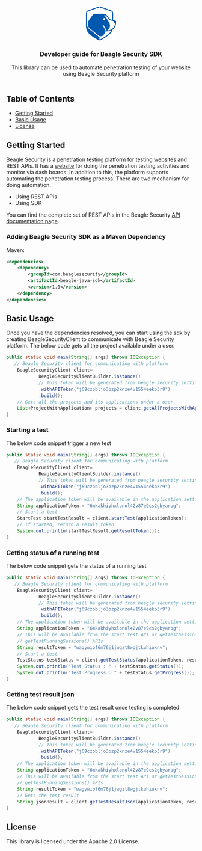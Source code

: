<p align="center">
  <a href="https://github.com/beaglesecurity/beagle-java-sdk">
    <img src="beagle-logo.png" alt="Logo" width="80">
  </a>
  <h3 align="center">Developer guide for Beagle Security SDK</h3>
  
  <p align="center">
    This library can be used to automate penetration testing of your website using Beagle Security platform
    <br />
    <br />
  </p>
 </p>
 
## Table of Contents

- [Getting Started](#getting-started)
- [Basic Usage](#basic-usage)
- [License](#license)

    
## Getting Started

Beagle Security is a penetration testing platform for testing websites and REST APIs. It has a <a href="https://beaglesecurity.com">website</a> for doing the penetration testing activities and monitor via dash boards. In addition to this, the platform supports automating the penetration testing process. There are two mechanism for doing automation.
- Using REST APIs
- Using SDK

You can find the complete set of REST APIs in the Beagle Security <a href="https://beaglesecurity.com/developer/apidoc">API documentation page</a>.


### Adding Beagle Security SDK as a Maven Dependency

Maven:

```xml
<dependencies>
    <dependency>
        <groupId>com.beaglesecurity</groupId>
        <artifactId>beagle-java-sdk</artifactId>
        <version>1.0</version>
    </dependency>
</dependencies>
```

## Basic Usage

Once you have the dependencies resolved, you can start using the sdk by creating BeagleSecurityClient to communicate with Beagle Security platform.
The below code gets all the project available under a user.

```java
public static void main(String[] args) throws IOException {
   // Beagle Security client for communicating with platform
	BeagleSecurityClient client= 
			BeagleSecurityClientBuilder.instance()
			// This token will be generated from beagle security settings->Access Token
			.withAPIToken("j69czobljo3ozp2knze4v1554eekp3r9")
			.build();
	// Gets all the projects and its applications under a user 
	List<ProjectWithApplication> projects = client.getAllProjectsWithApplications();
}
```

### Starting a test

The below code snippet trigger a new test

```java
public static void main(String[] args) throws IOException {
   // Beagle Security client for communicating with platform
	BeagleSecurityClient client= 
			BeagleSecurityClientBuilder.instance()
			// This token will be generated from beagle security settings->Access Token
			.withAPIToken("j69czobljo3ozp2knze4v1554eekp3r9")
			.build();
	// The application token will be available in the application settings page
	String applicationToken = "6mkakhiyhxlonol42v87e9cs2gbyarpg";
	// Start a test
	StartTest startTestResult = client.startTest(applicationToken);
	// If started, return a result token
	System.out.println(startTestResult.getResultToken());
}
```

### Getting status of a running test

The below code snippet gets the status of a running test

```java
public static void main(String[] args) throws IOException {
   // Beagle Security client for communicating with platform
	BeagleSecurityClient client= 
			BeagleSecurityClientBuilder.instance()
			// This token will be generated from beagle security settings->Access Token
			.withAPIToken("j69czobljo3ozp2knze4v1554eekp3r9")
			.build();
	// The application token will be available in the application settings page
	String applicationToken = "6mkakhiyhxlonol42v87e9cs2gbyarpg";
	// This will be available from the start test API or getTestSessions() or 
	// getTestRunningSessions() APIs
	String resultToken = "wagywiof6m76j1jwgzt8wgjtkuhiuxnv";
	// Start a test
	TestStatus testStatus = client.getTestStatus(applicationToken, resultToken);
	System.out.println("Test Status : " + testStatus.getStatus());
	System.out.println("Test Progress : " + testStatus.getProgress());
}
```

### Getting test result json

The below code snippet gets the test result once testing is completed

```java
public static void main(String[] args) throws IOException {
   // Beagle Security client for communicating with platform
	BeagleSecurityClient client= 
			BeagleSecurityClientBuilder.instance()
			// This token will be generated from beagle security settings->Access Token
			.withAPIToken("j69czobljo3ozp2knze4v1554eekp3r9")
			.build();
	// The application token will be available in the application settings page
	String applicationToken = "6mkakhiyhxlonol42v87e9cs2gbyarpg";
	// This will be available from the start test API or getTestSessions() or 
	// getTestRunningSessions() APIs
	String resultToken = "wagywiof6m76j1jwgzt8wgjtkuhiuxnv";
	// Gets the test result
	String jsonResult = client.getTestResultJson(applicationToken, resultToken);
}
```

## License

This library is licensed under the Apache 2.0 License.

